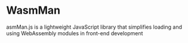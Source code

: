 # WasmMan
asmMan.js is a lightweight JavaScript library that simplifies loading and using WebAssembly modules in front-end development
